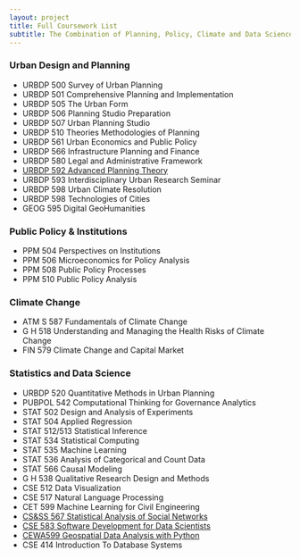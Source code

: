 ```yaml
---
layout: project
title: Full Coursework List
subtitle: The Combination of Planning, Policy, Climate and Data Science Resources at UW.
---
```


### Urban Design and Planning

- URBDP 500 Survey of Urban Planning
- URBDP 501 Comprehensive Planning and Implementation
- URBDP 505 The Urban Form
- URBDP 506 Planning Studio Preparation
- URBDP 507 Urban Planning Studio
- URBDP 510 Theories Methodologies of Planning
- URBDP 561 Urban Economics and Public Policy
- URBDP 566 Infrastructure Planning and Finance
- URBDP 580 Legal and Administrative Framework
- [URBDP 592 Advanced Planning Theory](https://home.foreveroverhead.cloud/udp592_syllabus.pdf)
- URBDP 593 Interdisciplinary Urban Research Seminar
- URBDP 598 Urban Climate Resolution
- URBDP 598 Technologies of Cities
- GEOG 595 Digital GeoHumanities

### Public Policy & Institutions

- PPM 504 Perspectives on Institutions
- PPM 506 Microeconomics for Policy Analysis
- PPM 508 Public Policy Processes
- PPM 510 Public Policy Analysis

### Climate Change

- ATM S 587 Fundamentals of Climate Change
- G H 518 Understanding and Managing the Health Risks of Climate Change
- FIN 579 Climate Change and Capital Market

### Statistics and Data Science

- URBDP 520 Quantitative Methods in Urban Planning
- PUBPOL 542 Computational Thinking for Governance Analytics
- STAT 502 Design and Analysis of Experiments
- STAT 504 Applied Regression
- STAT 512/513 Statistical Inference
- STAT 534 Statistical Computing
- STAT 535 Machine Learning
- STAT 536 Analysis of Categorical and Count Data
- STAT 566 Causal Modeling
- G H 538 Qualitative Research Design and Methods
- CSE 512 Data Visualization
- CSE 517 Natural Language Processing
- CET 599 Machine Learning for Civil Engineering
- [CS&SS 567 Statistical Analysis of Social Networks](https://thmccormick.github.io/teaching/)
- [CSE 583 Software Development for Data Scientists](http://uwseds.github.io/syllabus.html)
- [CEWA599 Geospatial Data Analysis with Python](https://github.com/UW-GDA/gda_course_2020)
- CSE 414 Introduction To Database Systems
